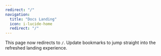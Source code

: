 ```yaml
---
redirect: "/"
navigation:
  title: "Docs Landing"
  icon: i-lucide-home
  redirect: "/"
---
```


This page now redirects to `/`. Update bookmarks to jump straight into the refreshed landing experience.
